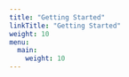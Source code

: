 ```yaml
---
title: "Getting Started"
linkTitle: "Getting Started"
weight: 10
menu:
  main:
    weight: 10
---
```




